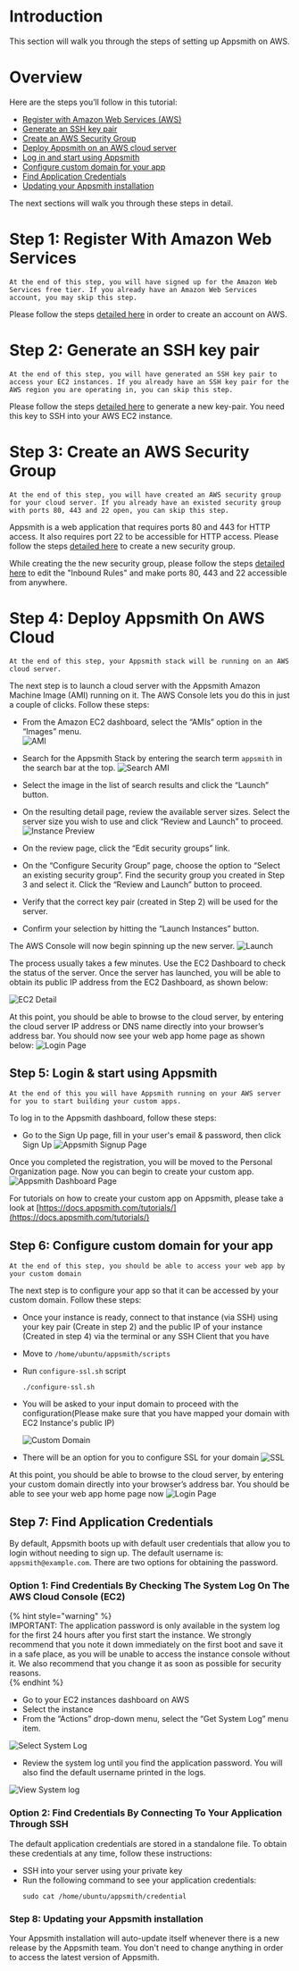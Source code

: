 # Introduction
This section will walk you through the steps of setting up Appsmith on AWS.

# Overview

Here are the steps you’ll follow in this tutorial:
- [Register with Amazon Web Services (AWS)](#step-1-register-with-amazon-web-services)
- [Generate an SSH key pair](#step-2-generate-an-ssh-key-pair)
- [Create an AWS Security Group](#step-3-create-an-aws-security-group)
- [Deploy Appsmith on an AWS cloud server](#step-4-deploy-appsmith-on-aws-cloud)
- [Log in and start using Appsmith](#step-5-login-and-start-using-appsmith)
- [Configure custom domain for your app](#step-6-configure-custom-domain-for-your-app)
- [Find Application Credentials](#step-7-find-application-credentials)
- [Updating your Appsmith installation](#step-8-updating-your-appsmith-installation)

The next sections will walk you through these steps in detail.

# Step 1: Register With Amazon Web Services
```
At the end of this step, you will have signed up for the Amazon Web Services free tier. If you already have an Amazon Web Services account, you may skip this step.
```

Please follow the steps [detailed here](https://aws.amazon.com/premiumsupport/knowledge-center/create-and-activate-aws-account/) in order to create an account on AWS. 

# Step 2: Generate an SSH key pair
```
At the end of this step, you will have generated an SSH key pair to access your EC2 instances. If you already have an SSH key pair for the AWS region you are operating in, you can skip this step.
```

Please follow the steps [detailed here](https://docs.aws.amazon.com/AWSEC2/latest/UserGuide/ec2-key-pairs.html#having-ec2-create-your-key-pair) to generate a new key-pair. You need this key to SSH into your AWS EC2 instance.

# Step 3: Create an AWS Security Group
```
At the end of this step, you will have created an AWS security group for your cloud server. If you already have an existed security group with ports 80, 443 and 22 open, you can skip this step.
```

Appsmith is a web application that requires ports 80 and 443 for HTTP access. It also requires port 22 to be accessible for HTTP access. Please follow the steps [detailed here](https://docs.aws.amazon.com/AWSEC2/latest/UserGuide/working-with-security-groups.html#creating-security-group) to create a new security group.

While creating the the new security group, please follow the steps [detailed here](https://docs.aws.amazon.com/AWSEC2/latest/UserGuide/working-with-security-groups.html#adding-security-group-rule) to edit the "Inbound Rules" and make ports 80, 443 and 22 accessible from anywhere.

# Step 4: Deploy Appsmith On AWS Cloud
```
At the end of this step, your Appsmith stack will be running on an AWS cloud server.
```

The next step is to launch a cloud server with the Appsmith Amazon Machine Image (AMI) running on it. The AWS Console lets you do this in just a couple of clicks. Follow these steps:

- From the Amazon EC2 dashboard, select the “AMIs” option in the “Images” menu.  
  ![AMI](../.gitbook/assets/aws-AMI.png)
- Search for the Appsmith Stack by entering the search term `appsmith` in the search bar at the top.
  ![Search AMI](../.gitbook/assets/aws-search-ami.png)

- Select the image in the list of search results and click the “Launch” button.

- On the resulting detail page, review the available server sizes. Select the server size you wish to use and click “Review and Launch” to proceed.
  ![Instance Preview](../.gitbook/assets/aws-preview.png)

- On the review page, click the “Edit security groups” link.

- On the “Configure Security Group” page, choose the option to “Select an existing security group”. Find the security group you created in Step 3 and select it. Click the “Review and Launch” button to proceed.

- Verify that the correct key pair (created in Step 2) will be used for the server.

- Confirm your selection by hitting the “Launch Instances” button.

The AWS Console will now begin spinning up the new server.
![Launch](../.gitbook/assets/aws-launch.png)

The process usually takes a few minutes. Use the EC2 Dashboard to check the status of the server. Once the server has launched, you will be able to obtain its public IP address from the EC2 Dashboard, as shown below: 

![EC2 Detail](../.gitbook/assets/aws-ec2-detail.png)

At this point, you should be able to browse to the cloud server, by entering the cloud server IP address or DNS name directly into your browser’s address bar. You should now see your web app home page as shown below:
![Login Page](../.gitbook/assets/aws-login-page.png)


## Step 5: Login & start using Appsmith
```
At the end of this you will have Appsmith running on your AWS server for you to start building your custom apps.
```

To log in to the Appsmith dashboard, follow these steps:

- Go to the Sign Up page, fill in your user's email & password, then click Sign Up
  ![Appsmith Signup Page](../.gitbook/assets/aws-appsmith_signup.png)

Once you completed the registration, you will be moved to the Personal Organization page. Now you can begin to create your custom app. 
![Appsmith Dashboard Page](../.gitbook/assets/aws-appsmith_dashboard.png)

For tutorials on how to create your custom app on Appsmith, please take a look at [https://docs.appsmith.com/tutorials/](https://docs.appsmith.com/tutorials/)


## Step 6: Configure custom domain for your app
```
At the end of this step, you should be able to access your web app by your custom domain
```

The next step is to configure your app so that it can be accessed by your custom domain. Follow these steps:

- Once your instance is ready, connect to that instance (via SSH) using your key pair (Create in step 2) and the public IP of your instance (Created in step 4) via the terminal or any SSH Client that you have
- Move to `/home/ubuntu/appsmith/scripts`

- Run `configure-ssl.sh` script
  ```
  ./configure-ssl.sh
  ```

- You will be asked to your input domain to proceed with the configuration(Please make sure that you have mapped your domain with EC2 Instance's public IP)

    ![Custom Domain](../.gitbook/assets/aws-custom-domain.png)

- There will be an option for you to configure SSL for your domain
  ![SSL](../.gitbook/assets/aws-ssl.png)

At this point, you should be able to browse to the cloud server, by entering your custom domain directly into your browser’s address bar. You should be able to see your web app home page now
![Login Page](../.gitbook/assets/aws-login-page.png)

## Step 7: Find Application Credentials
By default, Appsmith boots up with default user credentials that allow you to login without needing to sign up. The default username is: `appsmith@example.com`. There are two options for obtaining the password.

### Option 1: Find Credentials By Checking The System Log On The AWS Cloud Console (EC2)

{% hint style="warning" %}  
IMPORTANT: The application password is only available in the system log for the first 24 hours after you first start the instance. We strongly recommend that you note it down immediately on the first boot and save it in a safe place, as you will be unable to access the instance console without it. We also recommend that you change it as soon as possible for security reasons.  
{% endhint %}

- Go to your EC2 instances dashboard on AWS
- Select the instance
- From the “Actions” drop-down menu, select the “Get System Log” menu item.

![Select System Log](../.gitbook/assets/aws-select-system-log.png)

- Review the system log until you find the application password. You will also find the default username printed in the logs.

![View System log](../.gitbook/assets/aws-system-log.png)


### Option 2: Find Credentials By Connecting To Your Application Through SSH

The default application credentials are stored in a standalone file. To obtain these credentials at any time, follow these instructions:

- SSH into your server using your private key
- Run the following command to see your application credentials:
    ```
    sudo cat /home/ubuntu/appsmith/credential
    ```

### Step 8: Updating your Appsmith installation

Your Appsmith installation will auto-update itself whenever there is a new release by the Appsmith team. You don't need to change anything in order to access the latest version of Appsmith.
